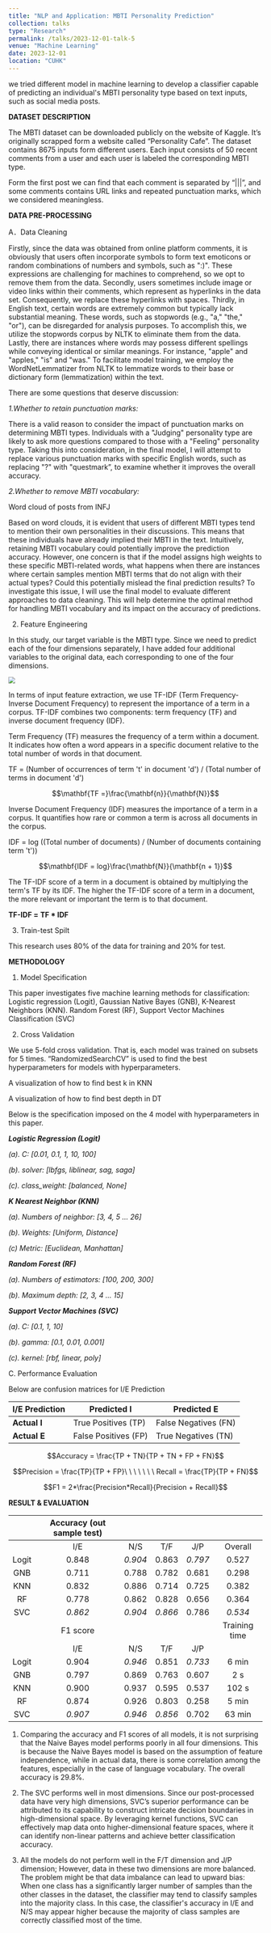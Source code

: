 ```yaml
---
title: "NLP and Application: MBTI Personality Prediction"
collection: talks
type: "Research"
permalink: /talks/2023-12-01-talk-5
venue: "Machine Learning"
date: 2023-12-01
location: "CUHK"
---
```


we tried different model in machine learning to develop a classifier capable of predicting an individual's MBTI personality type based on text inputs, such as social media posts. <br/>

**DATASET DESCRIPTION**

The MBTI dataset can be downloaded publicly on the website of Kaggle. It’s originally scrapped form a website called “Personality Cafe”. The dataset contains 8675 inputs form different users. Each input consists of 50 recent comments from a user and each user is labeled the corresponding MBTI type.

Form the first post we can find that each comment is separated by “\|\|\|”, and some comments contains URL links and repeated punctuation marks, which we considered meaningless. 

**DATA PRE-PROCESSING**

A．Data Cleaning

Firstly, since the data was obtained from online platform comments, it is obviously that users often incorporate symbols to form text emoticons or random combinations of numbers and symbols, such as ":)". These expressions are challenging for machines to comprehend, so we opt to remove them from the data. Secondly, users sometimes include image or video links within their comments, which represent as hyperlinks in the data set. Consequently, we replace these hyperlinks with spaces. Thirdly, in English text, certain words are extremely common but typically lack substantial meaning. These words, such as stopwords (e.g., "a," "the," "or"), can be disregarded for analysis purposes. To accomplish this, we utilize the stopwords corpus by NLTK to eliminate them from the data. Lastly, there are instances where words may possess different spellings while conveying identical or similar meanings. For instance, "apple" and "apples," "is" and "was." To facilitate model training, we employ the WordNetLemmatizer from NLTK to lemmatize words to their base or dictionary form (lemmatization) within the text.

There are some questions that deserve discussion:

*1.Whether to retain punctuation marks:*

There is a valid reason to consider the impact of punctuation marks on determining MBTI types. Individuals with a "Judging" personality type are likely to ask more questions compared to those with a "Feeling" personality type. Taking this into consideration, in the final model, I will attempt to replace various punctuation marks with specific English words, such as replacing "?" with "questmark”, to examine whether it improves the overall accuracy.

*2.Whether to remove MBTI vocabulary:*

Word cloud of posts from INFJ

Based on word clouds, it is evident that users of different MBTI types tend to mention their own personalities in their discussions. This means that these individuals have already implied their MBTI in the text. Intuitively, retaining MBTI vocabulary could potentially improve the prediction accuracy. However, one concern is that if the model assigns high weights to these specific MBTI-related words, what happens when there are instances where certain samples mention MBTI terms that do not align with their actual types? Could this potentially mislead the final prediction results? To investigate this issue, I will use the final model to evaluate different approaches to data cleaning. This will help determine the optimal method for handling MBTI vocabulary and its impact on the accuracy of predictions.

2.  Feature Engineering

In this study, our target variable is the MBTI type. Since we need to predict each of the four dimensions separately, I have added four additional variables to the original data, each corresponding to one of the four dimensions.

<img src="D:\浏览器下载\NLP.jpeg" style="zoom:80%;" />

In terms of input feature extraction, we use TF-IDF (Term Frequency-Inverse Document Frequency) to represent the importance of a term in a corpus. TF-IDF combines two components: term frequency (TF) and inverse document frequency (IDF).

Term Frequency (TF) measures the frequency of a term within a document. It indicates how often a word appears in a specific document relative to the total number of words in that document.

TF = (Number of occurrences of term 't' in document 'd') / (Total number of terms in document 'd')

``` math
\mathbf{TF =}\frac{\mathbf{n}}{\mathbf{N}}
```

Inverse Document Frequency (IDF) measures the importance of a term in a corpus. It quantifies how rare or common a term is across all documents in the corpus.

IDF = log ((Total number of documents) / (Number of documents containing term 't'))

``` math
\mathbf{IDF = log}\frac{\mathbf{N}}{\mathbf{n + 1}}
```

The TF-IDF score of a term in a document is obtained by multiplying the term's TF by its IDF. The higher the TF-IDF score of a term in a document, the more relevant or important the term is to that document.

**TF-IDF =** **TF * IDF**

3.  Train-test Spilt

This research uses 80% of the data for training and 20% for test.

**METHODOLOGY**

1.  Model Specification

This paper investigates five machine learning methods for classification: Logistic regression (Logit), Gaussian Native Bayes (GNB), K-Nearest Neighbors (KNN). Random Forest (RF), Support Vector Machines Classification (SVC)

2.  Cross Validation

We use 5-fold cross validation. That is, each model was trained on subsets for 5 times. “RandomizedSearchCV” is used to find the best hyperparameters for models with hyperparameters.



A visualization of how to find best k in KNN

A visualization of how to find best depth in DT



Below is the specification imposed on the 4 model with hyperparameters in this paper.

***Logistic Regression (Logit)***

*(a). C: \[0.01, 0.1, 1, 10, 100\]*

*(b). solver: \[lbfgs, liblinear, sag, saga\]*

*(c). class_weight: \[balanced, None\]*

***K Nearest Neighbor (KNN)***

*(a). Numbers of neighbor: \[3, 4, 5 … 26\]*

*(b). Weights: \[Uniform, Distance\]*

*\(c\) Metric: \[Euclidean, Manhattan\]*

***Random Forest (RF)***

*(a). Numbers of estimators: \[100, 200, 300\]*

*(b). Maximum depth: \[2, 3, 4 … 15\]*

***Support Vector Machines (SVC)***

*(a). C: \[0.1, 1, 10\]*

*(b). gamma: \[0.1, 0.01, 0.001\]*

*(c). kernel: \[rbf, linear, poly\]*



C. Performance Evaluation

Below are confusion matrices for I/E Prediction

| I/E Prediction | Predicted I          | Predicted E          |
| -------------- | -------------------- | -------------------- |
| **Actual I**   | True Positives (TP)  | False Negatives (FN) |
| **Actual E**   | False Positives (FP) | True Negatives (TN)  |

``` math
Accuracy = \frac{TP + TN}{TP + TN + FP + FN}
```

``` math
Precision = \frac{TP}{TP + FP}\ \ \ \ \ \ \ Recall = \frac{TP}{TP + FN}
```

``` math
F1 = 2*\frac{Precision*Recall}{Precision + Recall}
```

**RESULT & EVALUATION**

|       | Accuracy (out sample test) |         |         |         |               |
|:-----:|:--------------------------:|:-------:|:-------:|:-------:|:-------------:|
|       |            I/E             |   N/S   |   T/F   |   J/P   |    Overall    |
| Logit |           0.848            | *0.904* |  0.863  | *0.797* |     0.527     |
|  GNB  |           0.711            |  0.788  |  0.782  |  0.681  |     0.298     |
|  KNN  |           0.832            |  0.886  |  0.714  |  0.725  |     0.382     |
|  RF   |           0.778            |  0.862  |  0.828  |  0.656  |     0.364     |
|  SVC  |          *0.862*           | *0.904* | *0.866* |  0.786  |    *0.534*    |
|       |          F1 score          |         |         |         | Training time |
|       |            I/E             |   N/S   |   T/F   |   J/P   |               |
| Logit |           0.904            | *0.946* |  0.851  | *0.733* |     6 min     |
|  GNB  |           0.797            |  0.869  |  0.763  |  0.607  |      2 s      |
|  KNN  |           0.900            |  0.937  |  0.595  |  0.537  |     102 s     |
|  RF   |           0.874            |  0.926  |  0.803  |  0.258  |     5 min     |
|  SVC  |          *0.907*           | *0.946* | *0.856* |  0.702  |    63 min     |

1.  Comparing the accuracy and F1 scores of all models, it is not surprising that the Naive Bayes model performs poorly in all four dimensions. This is because the Naive Bayes model is based on the assumption of feature independence, while in actual data, there is some correlation among the features, especially in the case of language vocabulary. The overall accuracy is 29.8%.

2.  The SVC performs well in most dimensions. Since our post-processed data have very high dimensions, SVC’s superior performance can be attributed to its capability to construct intricate decision boundaries in high-dimensional space. By leveraging kernel functions, SVC can effectively map data onto higher-dimensional feature spaces, where it can identify non-linear patterns and achieve better classification accuracy.

3.  All the models do not perform well in the F/T dimension and J/P dimension; However, data in these two dimensions are more balanced. The problem might be that data imbalance can lead to upward bias: When one class has a significantly larger number of samples than the other classes in the dataset, the classifier may tend to classify samples into the majority class. In this case, the classifier's accuracy in I/E and N/S may appear higher because the majority of class samples are correctly classified most of the time.
